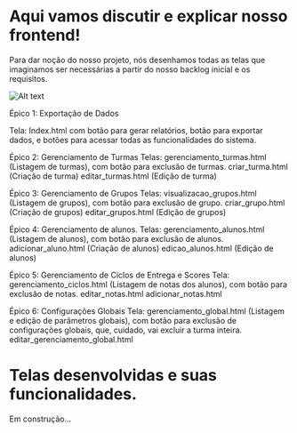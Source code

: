 <h1> Aqui vamos discutir e explicar nosso frontend!</h1> 

Para dar noção do nosso projeto, nós desenhamos todas as telas que imaginamos ser necessárias a partir do nosso backlog inicial e os requisitos. 

![Alt text](image-7.png)

Épico 1: Exportação de Dados

Tela: Index.html com botão para gerar relatórios, botão para exportar dados, e botões para acessar todas as funcionalidades do sistema. 

Épico 2: Gerenciamento de Turmas
Telas:
gerenciamento_turmas.html (Listagem de turmas), com botão para exclusão de turmas.
criar_turma.html (Criação de turma)
editar_turmas.html (Edição de turma)

Épico 3: Gerenciamento de Grupos
Telas:
visualizacao_grupos.html (Listagem de grupos), com botão para exclusão de grupo.
criar_grupo.html (Criação de grupos)
editar_grupos.html (Edição de grupos)

Épico 4: Gerenciamento de alunos.
Telas:
gerenciamento_alunos.html (Listagem de alunos), com botão para exclusão de alunos.
adicionar_aluno.html (Criação de alunos)
edicao_alunos.html (Edição de alunos)

Épico 5: Gerenciamento de Ciclos de Entrega e Scores
Tela:
gerenciamento_ciclos.html (Listagem de notas dos alunos), com botão para exclusão de notas.
editar_notas.html
adicionar_notas.html

Épico 6: Configurações Globais
Tela:
gerenciamento_global.html (Listagem e edição de parâmetros globais), com botão para exclusão de configurações globais, que, cuidado, vai excluir a turma inteira. 
editar_gerenciamento_global.html

# Telas desenvolvidas e suas funcionalidades. 

Em construção...